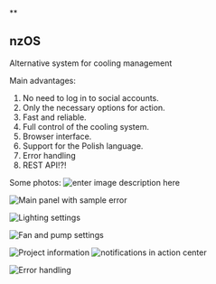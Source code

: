 **

## nzOS

Alternative system for cooling management 

Main advantages:

 1. No need to log in to social accounts.
 2. Only the necessary options for action.
 3. Fast and reliable.  
 4. Full control of the cooling system.
 5. Browser interface.
 6. Support for the Polish language.
 7. Error handling 
 8. REST API!?!

Some photos:
![enter image description here](https://i.imgur.com/aKaeS60.png)

![Main panel with sample error](https://i.imgur.com/fUlEjPm.png)

![Lighting settings](https://i.imgur.com/1gK50UF.png)

![Fan and pump settings](https://i.imgur.com/A2LZvXT.png)

![Project information](https://i.imgur.com/VkrIEXI.png)
![notifications in action center](https://i.imgur.com/iDHxZrB.png)

![Error handling](https://i.imgur.com/LuLCetw.png)
